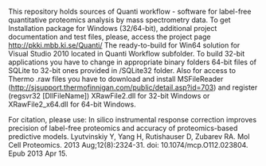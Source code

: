 This repository holds sources of Quanti workflow - software for label-free quantitative proteomics analysis by mass spectrometry data. 
To get Installation package for Windows (32/64-bit), additional project documentation and test files, please, access the project page http://pkki.mbb.ki.se/Quanti/
The ready-to-build for Win64 solution for Visual Studio 2010 located in Quanti Workflow subfolder.
To build 32-bit applications you have to change in appropriate binary folders 64-bit files of SQLite to 32-bit ones provided in /SQLite32 folder.
Also for access to Thermo .raw files you have to download and install MSFileReader (http://sjsupport.thermofinnigan.com/public/detail.asp?id=703) and register (regsvr32 [DllFileName]) XRawFile2.dll for 32-bit Windows or XRawFile2_x64.dll for 64-bit Windows.

For citation, please use:
In silico instrumental response correction improves precision of label-free proteomics and accuracy of proteomics-based predictive models.
Lyutvinskiy Y, Yang H, Rutishauser D, Zubarev RA. Mol Cell Proteomics. 2013 Aug;12(8):2324-31. doi: 10.1074/mcp.O112.023804. Epub 2013 Apr 15.
